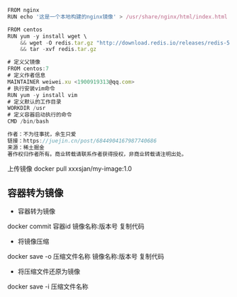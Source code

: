 
```javascript
FROM nginx
RUN echo '这是一个本地构建的nginx镜像' > /usr/share/nginx/html/index.html
```

```javascript
FROM centos
RUN yum -y install wget \
    && wget -O redis.tar.gz "http://download.redis.io/releases/redis-5.0.3.tar.gz" \
    && tar -xvf redis.tar.gz
```

```javascript
# 定义父镜像
FROM centos:7
# 定义作者信息
MAINTAINER weiwei.xu <1900919313@qq.com>
# 执行安装vim命令
RUN yum -y install vim
# 定义默认的工作目录
WORKDIR /usr
# 定义容器启动执行的命令
CMD /bin/bash

作者：不为往事扰，余生只爱
链接：https://juejin.cn/post/6844904167987740686
来源：稀土掘金
著作权归作者所有。商业转载请联系作者获得授权，非商业转载请注明出处。
```

上传镜像
docker pull xxxsjan/my-image:1.0

## 容器转为镜像

- 容器转为镜像

docker commit 容器id 镜像名称:版本号 复制代码

- 将镜像压缩

docker save -o 压缩文件名称 镜像名称:版本号 复制代码

- 将压缩文件还原为镜像

docker save -i 压缩文件名称
